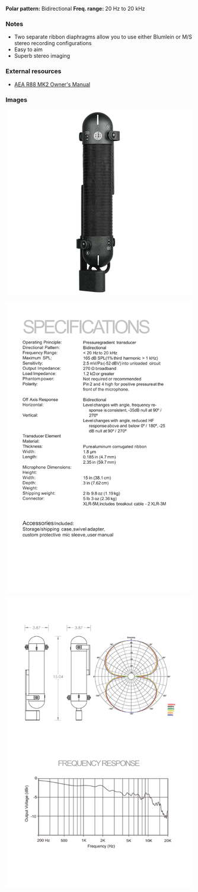 **Polar pattern:** Bidirectional
**Freq. range:** 20 Hz to 20 kHz

### Notes
- Two separate ribbon diaphragms allow you to use either Blumlein or M/S stereo recording configurations
- Easy to aim
- Superb stereo imaging

### External resources
- [AEA R88 MK2 Owner's Manual](https://aearibbonmics.com/wp-content/uploads/2018/01/AEA-R88-Specifications-2-3-18.pdf)

### Images
![](../images/AEA_R88_Product_Photo.png)

![](../images/AEA-R88-Specifications-2-3-18_1.png)

![](../images/AEA-R88-Specifications-2-3-18_2.png)




